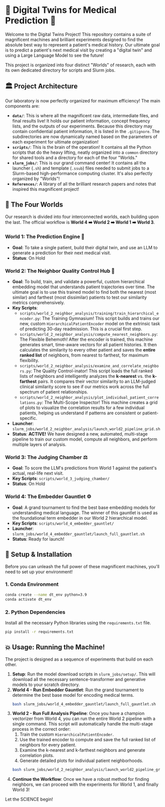 # 🤖 Digital Twins for Medical Prediction 🤖

Welcome to the Digital Twins Project\! This repository contains a suite of magnificent machines and brilliant experiments designed to find the absolute best way to represent a patient's medical history. Our ultimate goal is to predict a patient's next medical visit by creating a "digital twin" and using a Large Language Model to see the future\!

This project is organized into four distinct "Worlds" of research, each with its own dedicated directory for scripts and Slurm jobs.

## 🏛️ Project Architecture

Our laboratory is now perfectly organized for maximum efficiency\! The main components are:

  * **`data/`**: This is where all the magnificent raw data, intermediate files, and final results live\! It holds our patient information, concept frequency lists, and the outputs of our experiments. Because this directory may contain confidential patient information, it is listed in the `.gitignore`. The subdirectories are now dynamically named based on the parameters of each experiment for ultimate organization\!
  * **`scripts/`**: This is the brain of the operation\! It contains all the Python scripts that do the heavy lifting, neatly organized into a `common` directory for shared tools and a directory for each of the four "Worlds."
  * **`slurm_jobs/`**: This is our grand command center\! It contains all the launcher (`.sh`) and template (`.ssub`) files needed to submit jobs to a Slurm-based high-performance computing cluster. It's also perfectly organized by "Worlds"\!
  * **`References/`**: A library of all the brilliant research papers and notes that inspired this magnificent project\!

## 🚀 The Four Worlds

Our research is divided into four interconnected worlds, each building upon the last. The official workflow is **World 4 ➡️ World 2 ➡️ World 1 ➡️ World 3**.

### **World 1: The Prediction Engine** 🔮

  * **Goal**: To take a single patient, build their digital twin, and use an LLM to generate a prediction for their next medical visit.
  * **Status**: On Hold

### **World 2: The Neighbor Quality Control Hub** 🔬

  * **Goal**: To build, train, and validate a powerful, custom hierarchical embedding model that understands patient trajectories over time. The ultimate goal is to use this trained model to find both the nearest (most similar) and farthest (most dissimilar) patients to test our similarity metrics comprehensively.
  * **Key Scripts**:
      * `scripts/world_2_neighbor_analysis/training/train_hierarchical_encoder.py`: The Training Gymnasium\! This script builds and trains our new, custom `HierarchicalPatientEncoder` model on the extrinsic task of predicting 30-day readmission. This is a crucial first step.
      * `scripts/world_2_neighbor_analysis/compute_nearest_neighbors.py`: The Flexible Behemoth\! After the encoder is trained, this machine generates smart, time-aware vectors for all patient histories. It then calculates the similarity to every other patient and saves the **entire ranked list** of neighbors, from nearest to farthest, for maximum flexibility.
      * `scripts/world_2_neighbor_analysis/examine_and_correlate_neighbors.py`: The Quality Control-inator\! This script loads the full ranked lists of neighbors and intelligently analyzes the **k-nearest** vs. the **k-farthest** pairs. It compares their vector similarity to an LLM-judged clinical similarity score to see if our metrics work across the full spectrum of patient relationships.
      * `scripts/world_2_neighbor_analysis/plot_individual_patient_correlations.py`: The Multi-Scope Inspector\! This machine creates a grid of plots to visualize the correlation results for a few individual patients, helping us understand if patterns are consistent or patient-specific.
  * **Launcher**: `slurm_jobs/world_2_neighbor_analysis/launch_world2_pipeline_grid.sh`
  * **Status**: **ACTIVE\!** We have designed a new, automated, multi-stage pipeline to train our custom model, compute all neighbors, and perform multiple layers of analysis.

### **World 3: The Judging Chamber** ⚖️

  * **Goal**: To score the LLM's predictions from World 1 against the patient's actual, real-life next visit.
  * **Key Scripts**: `scripts/world_3_judging_chamber/`
  * **Status**: On Hold

### **World 4: The Embedder Gauntlet** ⚙️

  * **Goal**: A grand tournament to find the best base embedding models for understanding medical language. The winner of this gauntlet is used as the foundational term embedder in our World 2 hierarchical model.
  * **Key Scripts**: `scripts/world_4_embedder_gauntlet/`
  * **Launcher**: `slurm_jobs/world_4_embedder_gauntlet/launch_full_gauntlet.sh`
  * **Status**: Ready for launch\!

## 🔧 Setup & Installation

Before you can unleash the full power of these magnificent machines, you'll need to set up your environment\!

### 1\. Conda Environment

```bash
conda create --name dt_env python=3.9
conda activate dt_env
```

### 2\. Python Dependencies

Install all the necessary Python libraries using the `requirements.txt` file.

```bash
pip install -r requirements.txt
```

## 💥 Usage: Running the Machine\!

The project is designed as a sequence of experiments that build on each other.

1.  **Setup**: Run the model download scripts in `slurm_jobs/setup/`. This will download all the necessary sentence-transformer and generative models to your scratch directory.
2.  **World 4 - Run Embedder Gauntlet**: Run the grand tournament to determine the best base model for encoding medical terms.
    ```bash
    bash slurm_jobs/world_4_embedder_gauntlet/launch_full_gauntlet.sh
    ```
3.  **World 2 - Run Full Analysis Pipeline**: Once you have a champion vectorizer from World 4, you can run the entire World 2 pipeline with a single command. This script will automatically handle the multi-stage process in the correct order:
    1.  Train the custom `HierarchicalPatientEncoder`.
    2.  Use the trained encoder to compute and save the full ranked list of neighbors for every patient.
    3.  Examine the k-nearest and k-farthest neighbors and generate correlation plots.
    4.  Generate detailed plots for individual patient neighborhoods.
    <!-- end list -->
    ```bash
    bash slurm_jobs/world_2_neighbor_analysis/launch_world2_pipeline_grid.sh
    ```
4.  **Continue the Workflow**: Once we have a robust method for finding neighbors, we can proceed with the experiments for World 1, and finally World 3\!

Let the SCIENCE begin\!
